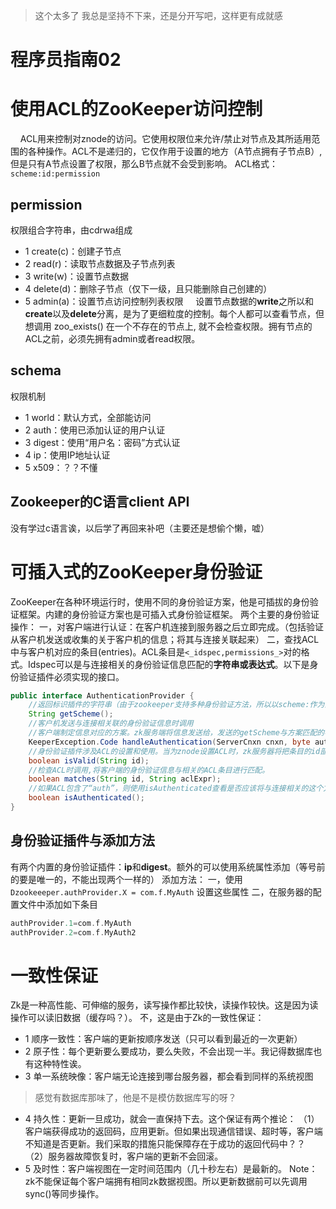> 这个太多了  我总是坚持不下来，还是分开写吧，这样更有成就感
# 程序员指南02
# 使用ACL的ZooKeeper访问控制
&nbsp;&nbsp;&nbsp;&nbsp;ACL用来控制对znode的访问。它使用权限位来允许/禁止对节点及其所适用范围的各种操作。ACL不是递归的，它仅作用于设置的地方（A节点拥有子节点B）,但是只有A节点设置了权限，那么B节点就不会受到影响。
ACL格式：`scheme:id:permission`
## permission
权限组合字符串，由cdrwa组成
+ 1 create(c)：创建子节点
+ 2 read(r)：读取节点数据及子节点列表
+ 3 write(w)：设置节点数据
+ 4 delete(d)：删除子节点（仅下一级，且只能删除自己创建的）
+ 5 admin(a)：设置节点访问控制列表权限
 &nbsp;&nbsp;&nbsp;&nbsp;设置节点数据的**write**之所以和**create**以及**delete**分离，是为了更细粒度的控制。每个人都可以查看节点，但想调用 zoo_exists() 在一个不存在的节点上, 就不会检查权限。拥有节点的ACL之前，必须先拥有admin或者read权限。
 
 ## schema
 权限机制
 + 1 world：默认方式，全部能访问
 + 2 auth：使用已添加认证的用户认证
 + 3 digest：使用“用户名：密码”方式认证
 + 4 ip：使用IP地址认证
 + 5 x509：？？不懂
 ## Zookeeper的C语言client API
 没有学过c语言诶，以后学了再回来补吧（主要还是想偷个懒，嘘）
 
 #  可插入式的ZooKeeper身份验证
 ZooKeeper在各种环境运行时，使用不同的身份验证方案，他是可插拔的身份验证框架。内建的身份验证方案也是可插入式身份验证框架。
 两个主要的身份验证操作：
 一，对客户端进行认证：在客户机连接到服务器之后立即完成。（包括验证从客户机发送或收集的关于客户机的信息；将其与连接关联起来）
 二，查找ACL中与客户机对应的条目(entries)。ACL条目是`<_idspec,permissions_>`对的格式。Idspec可以是与连接相关的身份验证信息匹配的**字符串或表达式**。以下是身份验证插件必须实现的接口。
```java
public interface AuthenticationProvider {
    //返回标识插件的字符串（由于zookeeper支持多种身份验证方法，所以以scheme:作为前缀；借此确定该方案应用于哪些id？）
    String getScheme();
    //客户机发送与连接相关联的身份验证信息时调用
    //客户端制定信息对应的方案。zk服务端将信息发送给，发送的getScheme与方案匹配的客户端的可验证插件。handleAuthentication的实现者在确定信息发送错误时会返回错误。它也可以用cnxn.getAuthInfo().add(new Id(getScheme(), data))将连接和信息关联起来。
    KeeperException.Code handleAuthentication(ServerCnxn cnxn, byte authData[]);
    //身份验证插件涉及ACL的设置和使用。当为znode设置ACL时，zk服务器将把条目的id部分传递给isValid(String id)方法。用来验证id是否有效。
    boolean isValid(String id);
    //检查ACL时调用,将客户端的身份验证信息与相关的ACL条目进行匹配。
    boolean matches(String id, String aclExpr);
    //如果ACL包含了“auth”，则使用isAuthenticated查看是否应该将与连接相关的这个方案的身份验证信息添加到ACL。（如指定了auth，客户端的ip就不需要作为id添加到ACL了）
    boolean isAuthenticated();
}
```
## 身份验证插件与添加方法
有两个内置的身份验证插件：**ip**和**digest**。额外的可以使用系统属性添加（等号前的要是唯一的，不能出现两个一样的）
添加方法：
一，使用`Dzookeeeper.authProvider.X = com.f.MyAuth` 设置这些属性
二，在服务器的配置文件中添加如下条目

```c
authProvider.1=com.f.MyAuth
authProvider.2=com.f.MyAuth2
```
# 一致性保证
Zk是一种高性能、可伸缩的服务，读写操作都比较快，读操作较快。这是因为读操作可以读旧数据（缓存吗？）。
不，这是由于Zk的一致性保证：
+ 1 顺序一致性：客户端的更新按顺序发送（只可以看到最近的一次更新）
+ 2 原子性：每个更新要么要成功，要么失败，不会出现一半。我记得数据库也有这种特性诶。
+ 3 单一系统映像：客户端无论连接到哪台服务器，都会看到同样的系统视图
> 感觉有数据库那味了，他是不是模仿数据库写的呀？
+ 4 持久性：更新一旦成功，就会一直保持下去。这个保证有两个推论：
（1）客户端获得成功的返回码，应用更新。但如果出现通信错误、超时等，客户端不知道是否更新。我们采取的措施只能保障存在于成功的返回代码中？？
（2）服务器故障恢复时，客户端的更新不会回滚。
+ 5 及时性：客户端视图在一定时间范围内（几十秒左右）是最新的。
Note：zk不能保证每个客户端拥有相同zk数据视图。所以更新数据前可以先调用sync()等同步操作。
